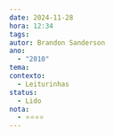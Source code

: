 ```yaml
---
date: 2024-11-28
hora: 12:34
tags: 
autor: Brandon Sanderson
ano:
  - "2010"
tema: 
contexto:
  - Leiturinhas
status:
  - Lido
nota:
  - ⭐⭐⭐⭐
---
```







